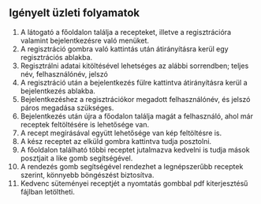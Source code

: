 ## Igényelt üzleti folyamatok
1. A látogató a főoldalon találja a recepteket, illetve a regisztrációra valamint bejelentkezésre való menüket.
2. A regisztráció gombra való kattintás után átirányításra kerül egy regisztrációs ablakba.
3. Regisztrálni adatai kitöltésével lehetséges az alábbi sorrendben; teljes név, felhasználónév, jelszó
4. A regisztráció után a bejelentkezés fülre kattintva átirányításra kerül a bejelentkezés ablakba.
5. Bejelentkezéshez a regisztrációkor megadott felhasználónév, és jelszó páros megadása szükséges.
6. Bejelentkezés után újra a főodalon találja magát a felhasználó, ahol már receptek feltöltésére is lehetősége van.
7. A recept megírásával együtt lehetősége van kép feltöltésre is.
8. A kész receptet az elküld gombra kattintva tudja posztolni.
9. A főoldalon található többi receptet jutalmazva kedvelni is tudja mások posztjait a like gomb segítségével.
10. A rendezés gomb segítségével rendezhet a legnépszerűbb receptek szerint, könnyebb böngészést biztosítva.
11. Kedvenc süteményei receptjét a nyomtatás gombbal pdf kiterjesztésű fájlban letöltheti.